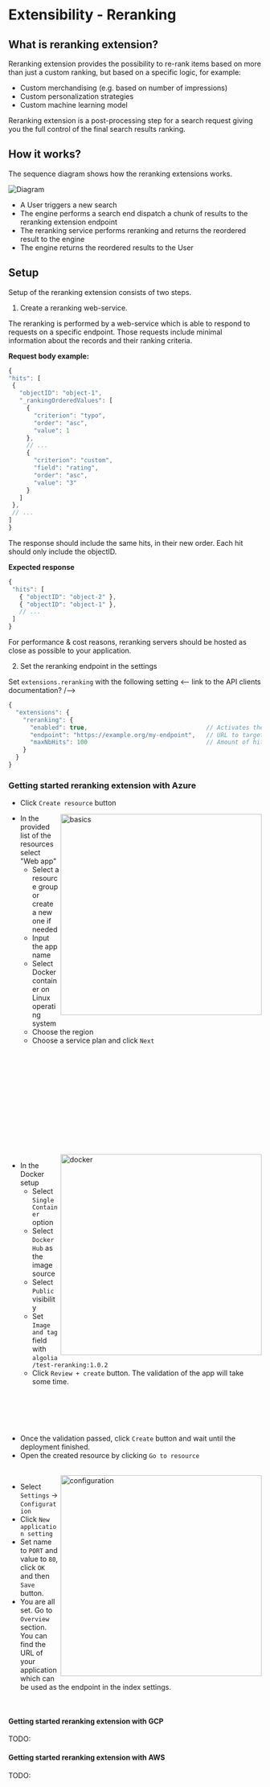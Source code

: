 # Extensibility - Reranking

## What is reranking extension?

Reranking extension provides the possibility to re-rank items based on more than just a custom ranking, but based on a specific logic, for example:

- Custom merchandising (e.g. based on number of impressions)
- Custom personalization strategies
- Custom machine learning model

Reranking extension is a post-processing step for a search request giving you the full control of the final search results ranking.

## How it works?

The sequence diagram shows how the reranking extensions works.

![Diagram](seqdiag.png)

- A User triggers a new search
- The engine performs a search end dispatch a chunk of results to the reranking extension endpoint
- The reranking service performs reranking and returns the reordered result to the engine
- The engine returns the reordered results to the User

## Setup

Setup of the reranking extension consists of two steps. 

1. Create a reranking web-service. 

The reranking is performed by a web-service which is able to respond to requests on a specific endpoint.
Those requests include minimal information about the records and their ranking criteria.

**Request body example:**

```ts
{
"hits": [
 {
   "objectID": "object-1",
   "_rankingOrderedValues": [
     {
       "criterion": "typo",
       "order": "asc",
       "value": 1
     },
     // ...
     {
       "criterion": "custom",
       "field": "rating",
       "order": "asc",
       "value": "3"
     }
   ]
 },
 // ...
]
}
```

The response should include the same hits, in their new order.
Each hit should only include the objectID.

**Expected response**

```ts
{
 "hits": [
   { "objectID": "object-2" },
   { "objectID": "object-1" },
   // ...
 ]
}
```

For performance & cost reasons, reranking servers should be hosted as close as possible to your application. 


2. Set the reranking endpoint in the settings 

Set `extensions.reranking` with the following setting <-- link to the API clients documentation? /-->

```ts
{
  "extensions": {
    "reranking": {
      "enabled": true,                                 // Activates the feature
      "endpoint": "https://example.org/my-endpoint",   // URL to target
      "maxNbHits": 100                                 // Amount of hits to rerank
    }
  }
}
```


### Getting started reranking extension with Azure

- Click `Create resource` button

<img src="basics.jpg" alt="basics" align="right" width="400"/>

- In the provided list of the resources select "Web app"
  - Select a resource group or create a new one if needed
  - Input the app name
  - Select Docker container on Linux operating system
  - Choose the region
  - Choose a service plan and click `Next`

<br/>
<br/>
<br/>
<br/>
<br/>
<br/>
<br/>
<br/>
<br/>
<br/>
<br/>
<br/>


<img src="docker.jpg" alt="docker" align="right" width="400"/>

- In the Docker setup
  - Select `Single Container` option
  - Select `Docker Hub` as the image source
  - Select `Public` visibility
  - Set `Image and tag` field with `algolia/test-reranking:1.0.2`
  - Click `Review + create` button. The validation of the app will take some time.

<br/>
<br/>
<br/>
<br/>

- Once the validation passed, click `Create` button and wait until the deployment finished.
- Open the created resource by clicking `Go to resource`

<br/>

<img src="configuration.jpg" alt="configuration" align="right" width="400"/>

- Select `Settings` -> `Configuration`
- Click `New application setting`
- Set name to `PORT` and value to `80`, click `OK` and then `Save` button. 
- You are all set. Go to `Overview` section. You can find the URL of your application which can be used as the endpoint in the index settings.

<br/>

#### Getting started reranking extension with GCP

TODO:

#### Getting started reranking extension with AWS

TODO: